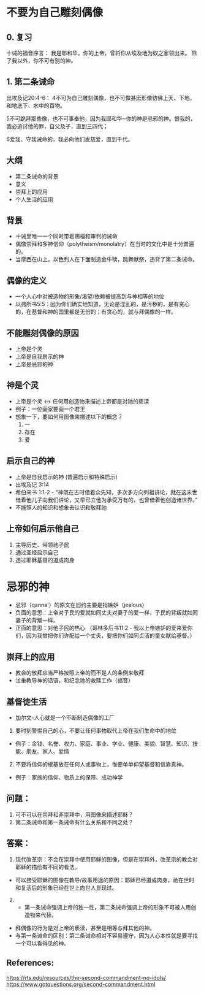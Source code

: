 # 不要为自己雕刻偶像

## 0. 复习
十诫的福音序言：
我是耶和华，你的上帝，曾将你从埃及地为奴之家领出来。
除了我以外，你不可有别的神。
## 1. 第二条诫命
出埃及记20:4-6：
4不可为自己雕刻偶像，也不可做甚麽形像彷佛上天、下地，和地底下、水中的百物。

5不可跪拜那些像，也不可事奉他，因为我耶和华─你的神是忌邪的神。恨我的，我必追讨他的罪，自父及子，直到三四代；

6爱我、守我诫命的，我必向他们发慈爱，直到千代。

## 大纲
- 第二条诫命的背景
- 意义
- 崇拜上的应用
- 个人生活的应用

## 背景
- 十诫里唯一一个同时带着赐福和审判的诫命
- 偶像崇拜和多神信仰（polytheism/monolatry）在当时的文化中是十分普遍的。
- 当摩西在山上，以色列人在下面制造金牛犊，跳舞献祭，违背了第二条诫命。

## 偶像的定义
- 一个人心中对被造物的形象/渴望/依赖被提高到与神相等的地位
- 以弗所书5:5：因为你们确实地知道，无论是淫乱的，是污秽的，是有贪心的，在基督和神的国里都是无份的；有贪心的，就与拜偶像的一样。


## 不能雕刻偶像的原因
- 上帝是个灵
- 上帝是自我启示的神
- 上帝是忌邪的神

## 神是个灵
- 上帝是个灵 <-> 任何用创造物来描述上帝都是对祂的亵渎
- 例子：一位画家要画一个君王
- 想象一下，要如何用图像来描述以下的概念？
  1. 一
  2. 存在
  3. 爱


## 启示自己的神
- 上帝是自我启示的神 (普遍启示和特殊启示)
- 出埃及记 3:14
- 希伯来书 1:1-2 - “神既在古时借着众先知，多次多方向列祖讲论，就在这末世借着他儿子向我们讲论，又早已立他为承受万有的，也曾借着他创造诸世界。”
- 不能照人的知识和想象去认识和敬拜祂

## 上帝如何启示他自己
1. 主导历史、带领祂子民 
2. 通过圣经启示自己
3. 透过耶稣基督的道成肉身


# 忌邪的神
- 忌邪（qanna'）的原文在旧约主要是指嫉妒（jealous）
- 负面的意思：上帝对子民的爱就如同丈夫对妻子的爱一样，子民的背叛就如同妻子的背叛一样。
- 正面的意思：对他子民的热心 （哥林多后书11:2 - 我以上帝嫉妒的爱来爱你们，因为我曾把你们许配给一个丈夫，要把你们如同贞洁的童女献给基督。）

## 崇拜上的应用
- 教会的敬拜应当严格按照上帝的而不是人的条例来敬拜
- 注重教导神的话语，和纪念祂的救赎工作（福音）

## 基督徒生活
- 加尔文-人心就是一个不断制造偶像的工厂
1. 要时刻警惕自己的心，不要让任何事物取代上帝在我们生命中的地位
- 例子：金钱、名誉、权力、家庭、事业、学业、健康、美貌、智慧、知识、技能、朋友、家人、爱情
2. 不要将信仰的根基放在任何人或事物上，惟要单单仰望基督和信靠真神。
- 例子：家族的信仰、物质上的保障、成功神学

## 问题：
1. 可不可以在崇拜和非崇拜中，用图像来描述耶稣？
2. 第二条诫命和第一条诫命有什么关系和不同之处？

## 答案：
1. 现代改革宗：不会在崇拜中使用耶稣的图像，但是在崇拜外，改革宗的教会对耶稣的描绘有不同的看法。
- 可以接受耶稣的图像在教导/故事用途的原因：耶稣已经道成肉身，祂在世时和复活后的形象已经在世上向世人显现过。

2. - 第一条诫命强调上帝的独一性，第二条诫命强调上帝的形象不可被人用创造物来代替。
- 拜偶像的行为是对上帝的亵渎，甚至是相等与拜其他的神。
- 与第一条诫命的区别：第二条诫命相对不容易遵守，因为人心本性就是要寻找一个可以看得见的神。


## References:
https://rts.edu/resources/the-second-commandment-no-idols/
https://www.gotquestions.org/second-commandment.html
